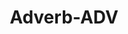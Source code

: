 ---
word: "true"

types: "word"

title: "Adverb-ADV"

categories: ['']

tags: ['Adverb', 'ADV']

arabic: 'حال'

arexps: []

enwords: ['Adverb-ADV']

enexps: []

arlexicons: 'ح'

enlexicons: 'A'

authors: ['Ruqayya Roshdy']

translators: ['']

citations: 'مقدمة في حوسبة اللغة العربية'

sources: 'مركز الملك عبدالله بن عبدالعزيز الدولي لخدمة اللغة العربية'

slug: ""
---